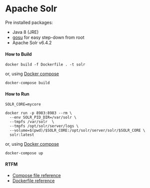 # Apache Solr

Pre installed packages:

* Java 8 (JRE)
* [gosu](https://github.com/tianon/gosu#gosu) for easy step-down from root
* Apache Solr v6.4.2

#### How to Build

```
docker build -f Dockerfile . -t solr
```

or, using [Docker compose](https://docs.docker.com/compose/overview/)

```
docker-compose build
```

#### How to Run

```
SOLR_CORE=mycore

docker run -p 8983:8983 --rm \
  --env SOLR_PID_DIR=/var/solr \
  --tmpfs /var/solr  \
  --tmpfs /opt/solr/server/logs \
  --volume=$(pwd)/$SOLR_CORE:/opt/solr/server/solr/$SOLR_CORE \
  solr:latest
```

or, using [Docker compose](https://docs.docker.com/compose/overview/)

```
docker-compose up
```

#### RTFM

* [Compose file reference](https://docs.docker.com/compose/compose-file/)
* [Dockerfile reference](https://docs.docker.com/engine/reference/builder/)
